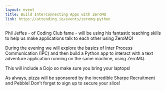 ```yaml
---
layout: event
title: Build Interconnecting Apps with ZeroMQ
link: https://attending.io/events/zeromq-python
---
```

Phil Jeffes - of Coding Club fame - will be using his fantastic teaching skills to help us make applications talk to each other using ZeroMQ!

During the evening we will explore the basics of Inter Process Communication (IPC) and then build a Python app to interact with a text adventure application running on the same machine, using ZeroMQ.

This will include a Dojo so make sure you bring your laptops!

As always, pizza will be sponsored by the incredible Sharpe Recruitment and Pebble! Don’t forget to sign up to secure your slice!
